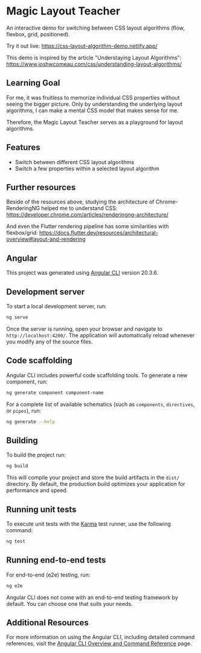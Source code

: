 # Magic Layout Teacher

An interactive demo for switching between CSS layout algorithms (flow, flexbox, grid, positioned).

Try it out live: https://css-layout-algorithm-demo.netlify.app/

This demo is inspired by the article "Understaying Layout Algorithms": https://www.joshwcomeau.com/css/understanding-layout-algorithms/

## Learning Goal

For me, it was fruitless to memorize individual CSS properties without seeing the bigger picture.
Only by understanding the underlying layout algorithms, I can make a mental CSS model that makes sense for me.

Therefore, the Magic Layout Teacher serves as a playground for layout algorithms.

## Features

- Switch between different CSS layout algorithms
- Switch a few properties within a selected layout algorithm

## Further resources

Beside of the resources above, studying the architecture of Chrome-RenderingNG helped me to understand CSS: https://developer.chrome.com/articles/renderingng-architecture/

And even the Flutter rendering pipeline has some similarities with flexbox/grid: https://docs.flutter.dev/resources/architectural-overview#layout-and-rendering

## Angular

This project was generated using [Angular CLI](https://github.com/angular/angular-cli) version 20.3.6.

## Development server

To start a local development server, run:

```bash
ng serve
```

Once the server is running, open your browser and navigate to `http://localhost:4200/`. The application will automatically reload whenever you modify any of the source files.

## Code scaffolding

Angular CLI includes powerful code scaffolding tools. To generate a new component, run:

```bash
ng generate component component-name
```

For a complete list of available schematics (such as `components`, `directives`, or `pipes`), run:

```bash
ng generate --help
```

## Building

To build the project run:

```bash
ng build
```

This will compile your project and store the build artifacts in the `dist/` directory. By default, the production build optimizes your application for performance and speed.

## Running unit tests

To execute unit tests with the [Karma](https://karma-runner.github.io) test runner, use the following command:

```bash
ng test
```

## Running end-to-end tests

For end-to-end (e2e) testing, run:

```bash
ng e2e
```

Angular CLI does not come with an end-to-end testing framework by default. You can choose one that suits your needs.

## Additional Resources

For more information on using the Angular CLI, including detailed command references, visit the [Angular CLI Overview and Command Reference](https://angular.dev/tools/cli) page.
